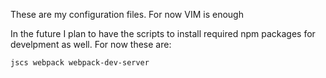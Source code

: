 These are my configuration files. For now VIM is enough

In the future I plan to have the scripts to install required npm packages for develpment as well. For now these are:

```
jscs webpack webpack-dev-server
```
